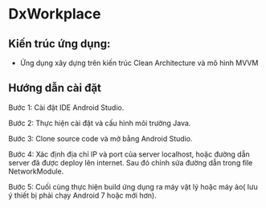 # DxWorkplace

## Kiến trúc ứng dụng: 
 
- Ứng dụng xây dựng trên kiến trúc Clean Architecture và mô hình MVVM

## Hướng dẫn cài đặt 

Bước 1: Cài đặt IDE Android Studio.

Bước 2: Thực hiện cài đặt và cấu hình môi trường Java.

Bước 3: Clone source code và mở bằng Android Studio.

Bước 4: Xác định địa chỉ IP và port của server localhost, hoặc đường dẫn server đã được deploy lên internet. Sau đó chỉnh sửa đường dẫn trong file NetworkModule.

Bước 5: Cuối cùng thực hiện build ứng dụng ra máy vật lý hoặc máy ảo( lưu ý thiết bị phải chạy Android 7 hoặc mới hơn).